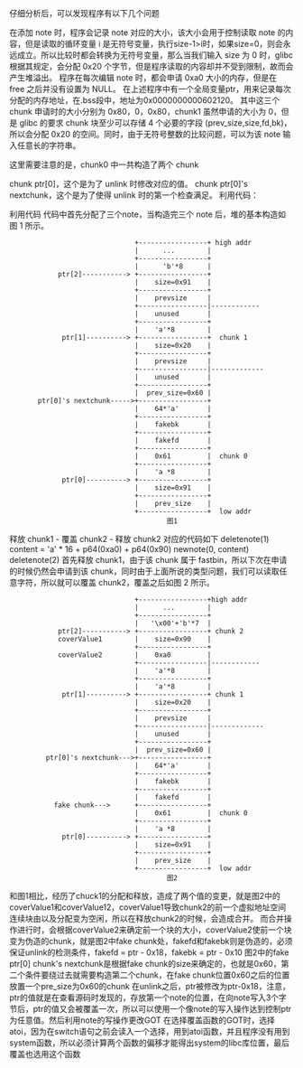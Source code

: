仔细分析后，可以发现程序有以下几个问题

在添加 note 时，程序会记录 note 对应的大小，该大小会用于控制读取 note 的内容，但是读取的循环变量 i 是无符号变量，执行size-1>i时，如果size=0，则会永远成立。所以比较时都会转换为无符号变量，那么当我们输入 size 为 0 时，glibc 根据其规定，会分配 0x20 个字节，但是程序读取的内容却并不受到限制，故而会产生堆溢出。
程序在每次编辑 note 时，都会申请 0xa0 大小的内存，但是在 free 之后并没有设置为 NULL。
在上述程序中有一个全局变量ptr，用来记录每次分配的内存地址，在.bss段中，地址为0x0000000000602120。
其中这三个 chunk 申请时的大小分别为 0x80，0，0x80，chunk1 虽然申请的大小为 0，但是 glibc 的要求 chunk 块至少可以存储 4 个必要的字段 (prev_size,size,fd,bk)，所以会分配 0x20 的空间。同时，由于无符号整数的比较问题，可以为该 note 输入任意长的字符串。

这里需要注意的是，chunk0 中一共构造了两个 chunk

chunk ptr[0]，这个是为了 unlink 时修改对应的值。
chunk ptr[0]'s nextchunk，这个是为了使得 unlink 时的第一个检查满足。
利用代码：

 利用代码
代码中首先分配了三个note，当构造完三个 note 后，堆的基本构造如图 1 所示。


                                   +-----------------+ high addr
                                   |      ...        |
                                   +-----------------+
                                   |      'b'*8      |
                ptr[2]-----------> +-----------------+
                                   |    size=0x91    |
                                   +-----------------+
                                   |    prevsize     |
                                   +-----------------|------------
                                   |    unused       |
                                   +-----------------+
                                   |    'a'*8        |
                 ptr[1]----------> +-----------------+  chunk 1
                                   |    size=0x20    |
                                   +-----------------+
                                   |    prevsize     |
                                   +-----------------|-------------
                                   |    unused       |
                                   +-----------------+
                                   |  prev_size=0x60 |
           ptr[0]'s nextchunk----->+-----------------+
                                   |    64*'a'       |
                                   +-----------------+
                                   |    fakebk       |
                                   +-----------------+
                                   |    fakefd       |
                                   +-----------------+
                                   |    0x61         |  chunk 0
                                   +-----------------+
                                   |    'a *8        |
                 ptr[0]----------> +-----------------+
                                   |    size=0x91    |
                                   +-----------------+
                                   |    prev_size    |
                                   +-----------------+  low addr
                                           图1
释放 chunk1 - 覆盖 chunk2 - 释放 chunk2
对应的代码如下
deletenote(1)
content = 'a' * 16 + p64(0xa0) + p64(0x90)
newnote(0, content)
deletenote(2)
首先释放 chunk1，由于该 chunk 属于 fastbin，所以下次在申请的时候仍然会申请到该 chunk，同时由于上面所说的类型问题，我们可以读取任意字符，所以就可以覆盖 chunk2，覆盖之后如图 2 所示。

                                   +-----------------+high addr
                                   |      ...        |
                                   +-----------------+
                                   |   '\x00'+'b'*7  |
                ptr[2]-----------> +-----------------+ chunk 2
                coverValue1        |    size=0x90    |
                                   +-----------------+
                coverValue2        |    0xa0         |
                                   +-----------------|------------
                                   |    'a'*8        |
                                   +-----------------+
                                   |    'a'*8        |
                 ptr[1]----------> +-----------------+ chunk 1
                                   |    size=0x20    |
                                   +-----------------+
                                   |    prevsize     |
                                   +-----------------|-------------
                                   |    unused       |
                                   +-----------------+
                                   |  prev_size=0x60 |
             ptr[0]'s nextchunk--->+-----------------+
                                   |    64*'a'       |
                                   +-----------------+
                                   |    fakebk       |
                                   +-----------------+
                                   |    fakefd       |
               fake chunk--->      +-----------------+
                                   |    0x61         |  chunk 0
                                   +-----------------+
                                   |    'a *8        |
                 ptr[0]----------> +-----------------+
                                   |    size=0x91    |
                                   +-----------------+
                                   |    prev_size    |
                                   +-----------------+  low addr
                                           图2



和图1相比，经历了chuck1的分配和释放，造成了两个值的变更，就是图2中的coverValue1和coverValue12，coverValue1导致chunk2的前一个虚拟地址空间连续块由以及分配变为空闲，所以在释放chunk2的时候，会造成合并。
而合并操作进行时，会根据coverValue2来确定前一个块的大小，coverValue2使前一个块变为伪造的chunk，就是图2中fake chunk处，fakefd和fakebk则是伪造的，必须保证unlink的检测条件，fakefd = ptr - 0x18，fakebk = ptr - 0x10
图2中的fake ptr[0] chunk's nextchunk是根据fake chunk的size来确定的，也就是0x60，第二个条件要绕过去就需要构造第二个chunk，在fake chunk位置0x60之后的位置放置一个pre_size为0x60的chunk
在unlink之后，ptr被修改为ptr-0x18，注意，ptr的值就是在查看源码时发现的，存放第一个note的位置，在向note写入3个字节后，ptr的值又会被覆盖一次，所以可以使用一个像note的写入操作达到控制ptr为任意值。然后利用note的写操作更改GOT
在选择覆盖函数的GOT时，选择atoi，因为在switch语句之前会读入一个选择，用到atoi函数，并且程序没有用到system函数，所以必须计算两个函数的偏移才能得出system的libc库位置，最后覆盖也选用这个函数
